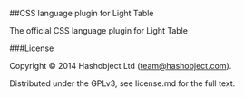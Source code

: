 ##CSS language plugin for Light Table

The official CSS language plugin for Light Table


###License

Copyright © 2014 Hashobject Ltd (team@hashobject.com).

Distributed under the GPLv3, see license.md for the full text.